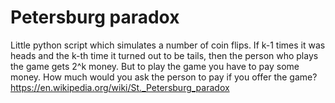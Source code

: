 # Petersburg paradox
Little python script which simulates a number of coin flips. If k-1 times it was heads and the k-th time it turned out to be tails, then the person who plays the game gets 2^k money. But to play the game you have to pay some money. How much would you ask the person to pay if you offer the game?
https://en.wikipedia.org/wiki/St._Petersburg_paradox
